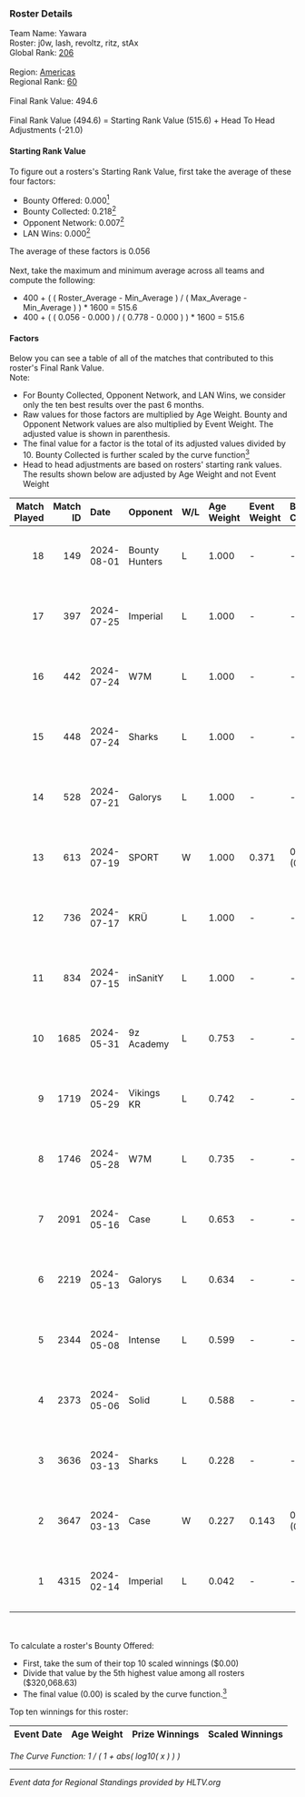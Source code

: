 ### Roster Details<br />
Team Name: Yawara<br />
Roster: j0w, lash, revoltz, ritz, stAx<br />
Global Rank: [206](../standings_global.md)<br />
<br />
Region: [Americas]( ../standings_americas.md)<br />
Regional Rank: [60]( ../standings_americas.md)<br />
<br />
Final Rank Value:  494.6<br />
<br />
Final Rank Value (494.6) = Starting Rank Value (515.6) + Head To Head Adjustments (-21.0)<br />

#### Starting Rank Value<br />
To figure out a rosters's Starting Rank Value, first take the average of these four factors:<br />
- Bounty Offered: 0.000[<sup>1</sup>](#table2)
- Bounty Collected: 0.218[<sup>2</sup>](#table1)
- Opponent Network: 0.007[<sup>2</sup>](#table1)
- LAN Wins: 0.000[<sup>2</sup>](#table1)

The average of these factors is 0.056<br />
<br />
Next, take the maximum and minimum average across all teams and compute the following:<br />
- 400 + ( ( Roster_Average - Min_Average ) / ( Max_Average - Min_Average ) ) * 1600 = 515.6
- 400 + ( ( 0.056 - 0.000 ) / ( 0.778 - 0.000 ) ) * 1600 = 515.6


#### Factors<br />
Below you can see a table of all of the matches that contributed to this roster's Final Rank Value.<br />
Note:<br />

- For Bounty Collected, Opponent Network, and LAN Wins, we consider only the ten best results over the past 6 months.
- Raw values for those factors are multiplied by Age Weight. Bounty and Opponent Network values are also multiplied by Event Weight. The adjusted value is shown in parenthesis.
- The final value for a factor is the total of its adjusted values divided by 10. Bounty Collected is further scaled by the curve function[<sup>3</sup>](#curveFunction)
- Head to head adjustments are based on rosters' starting rank values. The results shown below are adjusted by Age Weight and not Event Weight
<span id="table1"></span><br />


| Match Played | Match ID | Date       | Opponent       | W/L | Age Weight | Event Weight | Bounty Collected | Opponent Network | LAN Wins  | H2H Adj. | Roster                          |
| -: | -: | :- | :- | :- | :- | :- | :- | :- | :- | -: | :- |
|           18 |      149 | 2024-08-01 | Bounty Hunters | L   | 1.000      | -            | -                | -                | -         |    -2.48 | j0w, lash, revoltz, ritz, stAx  |
|           17 |      397 | 2024-07-25 | Imperial       | L   | 1.000      | -            | -                | -                | -         |    -0.72 | j0w, lash, revoltz, ritz, stAx  |
|           16 |      442 | 2024-07-24 | W7M            | L   | 1.000      | -            | -                | -                | -         |    -4.89 | j0w, lash, revoltz, ritz, stAx  |
|           15 |      448 | 2024-07-24 | Sharks         | L   | 1.000      | -            | -                | -                | -         |    -2.04 | j0w, lash, revoltz, ritz, stAx  |
|           14 |      528 | 2024-07-21 | Galorys        | L   | 1.000      | -            | -                | -                | -         |    -5.10 | j0w, lash, revoltz, ritz, stAx  |
|           13 |      613 | 2024-07-19 | SPORT          | W   | 1.000      | 0.371        | 0.004 (0.002)    | 0.111 (0.041)    | 0 (0.000) |    23.02 | j0w, lash, revoltz, ritz, stAx  |
|           12 |      736 | 2024-07-17 | KRÜ            | L   | 1.000      | -            | -                | -                | -         |    -3.31 | j0w, lash, revoltz, ritz, stAx  |
|           11 |      834 | 2024-07-15 | inSanitY       | L   | 1.000      | -            | -                | -                | -         |    -1.33 | j0w, lash, revoltz, ritz, stAx  |
|           10 |     1685 | 2024-05-31 | 9z Academy     | L   | 0.753      | -            | -                | -                | -         |   -11.82 | j0w, lash, ritz, stAx, Straafer |
|            9 |     1719 | 2024-05-29 | Vikings KR     | L   | 0.742      | -            | -                | -                | -         |    -3.65 | j0w, lash, perez, ritz, stAx    |
|            8 |     1746 | 2024-05-28 | W7M            | L   | 0.735      | -            | -                | -                | -         |    -4.21 | j0w, lash, perez, ritz, stAx    |
|            7 |     2091 | 2024-05-16 | Case           | L   | 0.653      | -            | -                | -                | -         |    -2.17 | j0w, lash, perez, ritz, stAx    |
|            6 |     2219 | 2024-05-13 | Galorys        | L   | 0.634      | -            | -                | -                | -         |    -1.99 | j0w, lash, perez, ritz, stAx    |
|            5 |     2344 | 2024-05-08 | Intense        | L   | 0.599      | -            | -                | -                | -         |    -4.06 | j0w, lash, perez, ritz, stAx    |
|            4 |     2373 | 2024-05-06 | Solid          | L   | 0.588      | -            | -                | -                | -         |    -2.18 | j0w, lash, perez, ritz, stAx    |
|            3 |     3636 | 2024-03-13 | Sharks         | L   | 0.228      | -            | -                | -                | -         |    -0.53 | j0w, lash, leleo, perez, stAx   |
|            2 |     3647 | 2024-03-13 | Case           | W   | 0.227      | 0.143        | 0.029 (0.001)    | 0.778 (0.025)    | 0 (0.000) |     6.51 | j0w, lash, leleo, perez, stAx   |
|            1 |     4315 | 2024-02-14 | Imperial       | L   | 0.042      | -            | -                | -                | -         |    -0.02 | j0w, lash, leleo, perez, stAx   |

<br />
<span id="table2"></span><br />
To calculate a roster's Bounty Offered:<br />

- First, take the sum of their top 10 scaled winnings ($0.00)
- Divide that value by the 5th highest value among all rosters ($320,068.63)
- The final value (0.00) is scaled by the curve function.[<sup>3</sup>](#curveFunction)

Top ten winnings for this roster:<br />

| Event Date | Age Weight | Prize Winnings | Scaled Winnings |
| :- | -: | :- | :- |


<span id="curveFunction"></span>_The Curve Function: 1 / ( 1 + abs( log10( x ) ) )_<br />

---
_Event data for Regional Standings provided by HLTV.org_<br />
